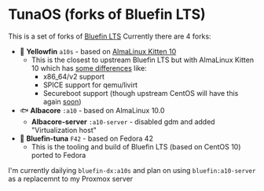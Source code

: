 # TunaOS (forks of Bluefin LTS)
This is a set of forks of [Bluefin LTS](https://github.com/ublue-os/bluefin-lts)
Currently there are 4 forks:
- 🐠 **Yellowfin** `a10s` - based on [AlmaLinux Kitten 10](https://wiki.almalinux.org/development/almalinux-os-kitten-10.html#container-images)
  - This is the closest to upstream Bluefin LTS but with AlmaLinux Kitten 10 which has [some differences](https://wiki.almalinux.org/development/almalinux-os-kitten-10.html#how-is-almalinux-os-kitten-different-from-centos-stream) like:
    - x86_64/v2 support
    - SPICE support for qemu/livirt
    - Secureboot support (though upstream CentOS will have this again [soon](https://github.com/rhboot/shim-review/issues/454)) 
- 🐟 **Albacore** `:a10` - based on AlmaLinux 10.0
  - **Albacore-server** `:a10-server` - disabled gdm and added "Virtualization host"
- 🎣 **Bluefin-tuna** `F42` - based on Fedora 42
  - This is the tooling and build of Bluefin LTS (based on CentOS 10) ported to Fedora  

I'm currently dailying `bluefin-dx:a10s` and plan on using `bluefin:a10-server` as a replacemnt to my Proxmox server
